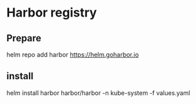 # Harbor registry

## Prepare

helm repo add harbor https://helm.goharbor.io

## install

helm install harbor harbor/harbor -n kube-system -f values.yaml